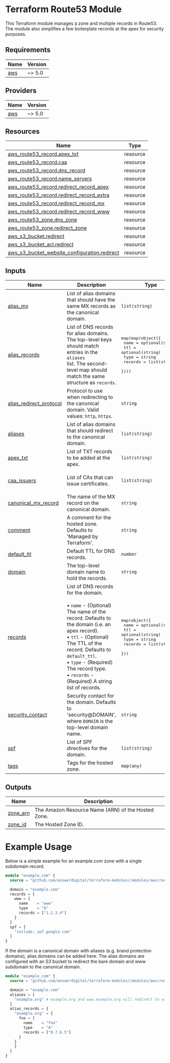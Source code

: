 # Terraform Route53 Module

This Terraform module manages a zone and multiple records in Route53.
The module also simplifies a few boilerplate records at the apex for security purposes.

<!-- BEGIN_TF_DOCS -->
## Requirements

| Name | Version |
|------|---------|
| <a name="requirement_aws"></a> [aws](#requirement\_aws) | ~> 5.0 |

## Providers

| Name | Version |
|------|---------|
| <a name="provider_aws"></a> [aws](#provider\_aws) | ~> 5.0 |

## Resources

| Name | Type |
|------|------|
| [aws_route53_record.apex_txt](https://registry.terraform.io/providers/hashicorp/aws/latest/docs/resources/route53_record) | resource |
| [aws_route53_record.caa](https://registry.terraform.io/providers/hashicorp/aws/latest/docs/resources/route53_record) | resource |
| [aws_route53_record.dns_record](https://registry.terraform.io/providers/hashicorp/aws/latest/docs/resources/route53_record) | resource |
| [aws_route53_record.name_servers](https://registry.terraform.io/providers/hashicorp/aws/latest/docs/resources/route53_record) | resource |
| [aws_route53_record.redirect_record_apex](https://registry.terraform.io/providers/hashicorp/aws/latest/docs/resources/route53_record) | resource |
| [aws_route53_record.redirect_record_extra](https://registry.terraform.io/providers/hashicorp/aws/latest/docs/resources/route53_record) | resource |
| [aws_route53_record.redirect_record_mx](https://registry.terraform.io/providers/hashicorp/aws/latest/docs/resources/route53_record) | resource |
| [aws_route53_record.redirect_record_www](https://registry.terraform.io/providers/hashicorp/aws/latest/docs/resources/route53_record) | resource |
| [aws_route53_zone.dns_zone](https://registry.terraform.io/providers/hashicorp/aws/latest/docs/resources/route53_zone) | resource |
| [aws_route53_zone.redirect_zone](https://registry.terraform.io/providers/hashicorp/aws/latest/docs/resources/route53_zone) | resource |
| [aws_s3_bucket.redirect](https://registry.terraform.io/providers/hashicorp/aws/latest/docs/resources/s3_bucket) | resource |
| [aws_s3_bucket_acl.redirect](https://registry.terraform.io/providers/hashicorp/aws/latest/docs/resources/s3_bucket_acl) | resource |
| [aws_s3_bucket_website_configuration.redirect](https://registry.terraform.io/providers/hashicorp/aws/latest/docs/resources/s3_bucket_website_configuration) | resource |

## Inputs

| Name | Description | Type | Default | Required |
|------|-------------|------|---------|:--------:|
| <a name="input_alias_mx"></a> [alias\_mx](#input\_alias\_mx) | List of alias domains that should have the same MX records as the canonical domain. | `list(string)` | `[]` | no |
| <a name="input_alias_records"></a> [alias\_records](#input\_alias\_records) | List of DNS records for alias domains. The top-level keys should match entries in the `aliases`<br>    list. The second-level map should match the same structure as `records`. | <pre>map(map(object({<br>    name    = optional(string)<br>    ttl     = optional(string)<br>    type    = string<br>    records = list(string)<br>  })))</pre> | `{}` | no |
| <a name="input_alias_redirect_protocol"></a> [alias\_redirect\_protocol](#input\_alias\_redirect\_protocol) | Protocol to use when redirecting to the canonical domain. Valid values: `http`, `https`. | `string` | `"https"` | no |
| <a name="input_aliases"></a> [aliases](#input\_aliases) | List of alias domains that should redirect to the canonical domain. | `list(string)` | `[]` | no |
| <a name="input_apex_txt"></a> [apex\_txt](#input\_apex\_txt) | List of TXT records to be added at the apex. | `list(string)` | `[]` | no |
| <a name="input_caa_issuers"></a> [caa\_issuers](#input\_caa\_issuers) | List of CAs that can issue certificates. | `list(string)` | <pre>[<br>  "amazon.com"<br>]</pre> | no |
| <a name="input_canonical_mx_record"></a> [canonical\_mx\_record](#input\_canonical\_mx\_record) | The name of the MX record on the canonical domain. | `string` | `"apex_mx"` | no |
| <a name="input_comment"></a> [comment](#input\_comment) | A comment for the hosted zone. Defaults to 'Managed by Terraform'. | `string` | `null` | no |
| <a name="input_default_ttl"></a> [default\_ttl](#input\_default\_ttl) | Default TTL for DNS records. | `number` | `86400` | no |
| <a name="input_domain"></a> [domain](#input\_domain) | The top-level domain name to hold the records. | `string` | n/a | yes |
| <a name="input_records"></a> [records](#input\_records) | List of DNS records for the domain.<br><br>    • `name`    - (Optional) The name of the record. Defaults to the domain (i.e. an apex record).<br>    • `ttl`     - (Optional) The TTL of the record. Defaults to `default_ttl`.<br>    • `type`    - (Required) The record type.<br>    • `records` - (Required) A string list of records. | <pre>map(object({<br>    name    = optional(string)<br>    ttl     = optional(string)<br>    type    = string<br>    records = list(string)<br>  }))</pre> | n/a | yes |
| <a name="input_security_contact"></a> [security\_contact](#input\_security\_contact) | Security contact for the domain. Defaults to 'security@DOMAIN', where `DOMAIN` is the top-level domain name. | `string` | `null` | no |
| <a name="input_spf"></a> [spf](#input\_spf) | List of SPF directives for the domain. | `list(string)` | `[]` | no |
| <a name="input_tags"></a> [tags](#input\_tags) | Tags for the hosted zone. | `map(any)` | `{}` | no |

## Outputs

| Name | Description |
|------|-------------|
| <a name="output_zone_arn"></a> [zone\_arn](#output\_zone\_arn) | The Amazon Resource Name (ARN) of the Hosted Zone. |
| <a name="output_zone_id"></a> [zone\_id](#output\_zone\_id) | The Hosted Zone ID. |
<!-- END_TF_DOCS -->

# Example Usage

Below is a simple example for an example.com zone with a single subdomain record.

```terraform
module "example_com" {
  source = "github.com/answerdigital/terraform-modules//modules/aws/route53?ref=v2"

  domain = "example.com"
  records = {
    www = {
      name    = "www"
      type    = "A"
      records = ["1.2.3.4"]
    }
  }
  spf = [
    "include:_spf.google.com"
  ]
}
```

If the domain is a canonical domain with aliases (e.g. brand protection domains), alias
domains can be added here. The alias domains are configured with an S3 bucket to redirect
the bare domain and www subdomain to the canonical domain.


```terraform
module "example_com" {
  source = "github.com/answerdigital/terraform-modules//modules/aws/route53?ref=v2"

  domain = "example.com"
  aliases = [
    "example.org" # example.org and www.example.org will redirect to examples.com
  ]
  alias_records = {
    "example.org" = {
      foo = {
        name    = "foo"
        type    = "A"
        records = ["8.7.6.5"]
      }
    }
    }
  }
}
```
